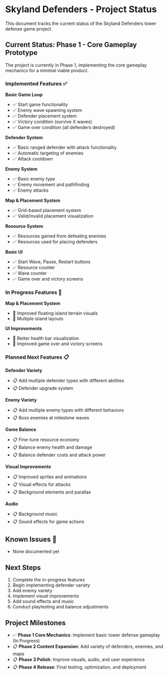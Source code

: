 # Skyland Defenders - Project Status

This document tracks the current status of the Skyland Defenders tower defense game project.

## Current Status: Phase 1 - Core Gameplay Prototype

The project is currently in Phase 1, implementing the core gameplay mechanics for a minimal viable product.

### Implemented Features ✅

**Basic Game Loop**
- ✅ Start game functionality
- ✅ Enemy wave spawning system
- ✅ Defender placement system
- ✅ Victory condition (survive X waves)
- ✅ Game over condition (all defenders destroyed)

**Defender System**
- ✅ Basic ranged defender with attack functionality
- ✅ Automatic targeting of enemies
- ✅ Attack cooldown

**Enemy System**
- ✅ Basic enemy type
- ✅ Enemy movement and pathfinding
- ✅ Enemy attacks

**Map & Placement System**
- ✅ Grid-based placement system
- ✅ Valid/invalid placement visualization

**Resource System**
- ✅ Resources gained from defeating enemies
- ✅ Resources used for placing defenders

**Basic UI**
- ✅ Start Wave, Pause, Restart buttons
- ✅ Resource counter
- ✅ Wave counter
- ✅ Game over and victory screens

### In Progress Features 🔄

**Map & Placement System**
- 🔄 Improved floating island terrain visuals
- 🔄 Multiple island layouts

**UI Improvements**
- 🔄 Better health bar visualization
- 🔄 Improved game over and victory screens

### Planned Next Features 📋

**Defender Variety**
- 📋 Add multiple defender types with different abilities
- 📋 Defender upgrade system

**Enemy Variety**
- 📋 Add multiple enemy types with different behaviors
- 📋 Boss enemies at milestone waves

**Game Balance**
- 📋 Fine-tune resource economy
- 📋 Balance enemy health and damage
- 📋 Balance defender costs and attack power

**Visual Improvements**
- 📋 Improved sprites and animations
- 📋 Visual effects for attacks
- 📋 Background elements and parallax

**Audio**
- 📋 Background music
- 📋 Sound effects for game actions

## Known Issues 🐛

- None documented yet

## Next Steps

1. Complete the in-progress features
2. Begin implementing defender variety
3. Add enemy variety
4. Implement visual improvements
5. Add sound effects and music
6. Conduct playtesting and balance adjustments

## Project Milestones

- ✅ **Phase 1 Core Mechanics**: Implement basic tower defense gameplay (In Progress)
- 📋 **Phase 2 Content Expansion**: Add variety of defenders, enemies, and maps
- 📋 **Phase 3 Polish**: Improve visuals, audio, and user experience
- 📋 **Phase 4 Release**: Final testing, optimization, and deployment
